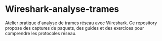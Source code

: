 # Wireshark-analyse-trames
Atelier pratique d'analyse de trames réseau avec Wireshark. Ce repository propose des captures de paquets, des guides et des exercices pour comprendre les protocoles réseau.
